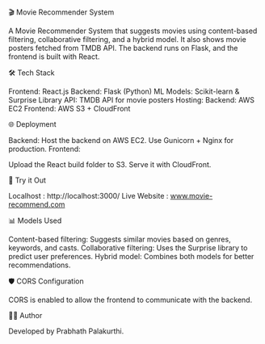 🎬 Movie Recommender System

A Movie Recommender System that suggests movies using content-based filtering, collaborative filtering, and a hybrid model. It also shows movie posters fetched from TMDB API. The backend runs on Flask, and the frontend is built with React.





🛠️ Tech Stack

Frontend: React.js
Backend: Flask (Python)
ML Models: Scikit-learn & Surprise Library
API: TMDB API for movie posters
Hosting:
Backend: AWS EC2
Frontend: AWS S3 + CloudFront





🌐 Deployment

Backend:
Host the backend on AWS EC2.
Use Gunicorn + Nginx for production.
Frontend:

Upload the React build folder to S3.
Serve it with CloudFront.




🚀 Try it Out

Localhost : http://localhost:3000/
Live Website : www.movie-recommend.com





📊 Models Used

Content-based filtering: Suggests similar movies based on genres, keywords, and casts.
Collaborative filtering: Uses the Surprise library to predict user preferences.
Hybrid model: Combines both models for better recommendations.





🛡️ CORS Configuration

CORS is enabled to allow the frontend to communicate with the backend.






👨‍💻 Author

Developed by  Prabhath Palakurthi.





